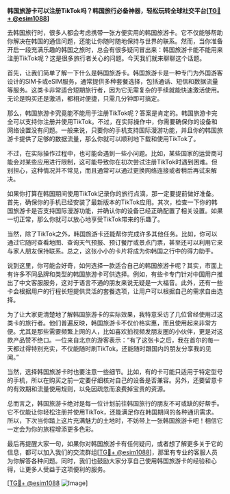 **韩国旅游卡可以注册TikTok吗？韩国旅行必备神器，轻松玩转全球社交平台[[TG💪+ @esim1088](https://t.me/s/esim1088)]**

去韩国旅行时，很多人都会考虑携带一张方便实用的韩国旅游卡。它不仅能够帮助你解决在韩国的通信问题，还能让你随时随地保持与世界的联系。然而，当你准备开启一段充满乐趣的韩国之旅时，总会有很多疑问冒出来：韩国旅游卡能不能用来注册TikTok呢？这是很多旅行者关心的问题。今天我们就来聊聊这个话题。

首先，让我们简单了解一下什么是韩国旅游卡。韩国旅游卡是一种专门为外国游客设计的SIM卡或eSIM服务，通常提供多种套餐选择，包括通话、短信和数据流量等服务。这类卡非常适合短期旅行者，因为它无需复杂的手续就能快速激活使用。无论是购买还是激活，都相对便捷，只需几分钟即可搞定。

那么，韩国旅游卡究竟能不能用于注册TikTok呢？答案是肯定的。韩国旅游卡完全可以支持你注册并使用TikTok。不过，在实际操作中，你需要确保你的设备和网络设置没有问题。一般来说，只要你的手机支持国际漫游功能，并且你的韩国旅游卡提供了足够的数据流量，那么你就可以顺利地下载和使用TikTok了。

不过，在实际操作过程中，也可能会遇到一些小问题。比如，某些国家的运营商可能会对某些应用进行限制，这可能导致你在初次尝试注册TikTok时遇到困难。但别担心，这种情况并不常见，而且通常可以通过更换网络连接或者稍后再试来解决。

如果你打算在韩国期间使用TikTok记录你的旅行点滴，那一定要提前做好准备。首先，确保你的手机已经安装了最新版本的TikTok应用。其次，检查一下你的韩国旅游卡是否支持国际漫游功能，并确认你的设备已经正确配置了相关设置。如果一切正常，那么你就可以放心地享受TikTok带来的乐趣了。

当然，除了TikTok之外，韩国旅游卡还能帮你完成许多其他任务。比如，你可以通过它随时查看地图、查询天气预报、预订餐厅或景点门票，甚至还可以利用它来与家人朋友保持联系。总之，这张小小的卡片将成为你韩国之行中的得力助手。

说到这里，你可能会好奇，如何选择一款适合自己的韩国旅游卡呢？其实，市面上有许多不同品牌和类型的韩国旅游卡可供选择。例如，有些卡专门针对中国用户推出了中文客服服务，这对于语言不通的朋友来说无疑是一大福音。此外，还有一些卡会根据用户的行程长短提供灵活的套餐选项，让用户可以根据自己的需求自由选择。

为了让大家更清楚地了解韩国旅游卡的实际效果，我特意采访了几位曾经使用过这类卡的旅行者。他们普遍反映，韩国旅游卡不仅价格实惠，而且使用起来非常方便。尤其是那些需要频繁上网的人，比如喜欢拍视频发朋友圈的小伙伴，更是对这款产品赞不绝口。一位来自北京的游客表示：“有了这张卡之后，我在首尔的每一天都过得特别充实，不仅能随时刷TikTok，还能随时跟国内的朋友分享我的见闻。”

当然，选择韩国旅游卡时也要注意一些细节。比如，有的卡可能只适用于特定型号的手机，所以在购买之前一定要仔细核对自己的设备是否兼容。另外，还要留意卡的有效期和流量使用规则，以免因疏忽而浪费掉宝贵的资源。

总而言之，韩国旅游卡绝对是每一位计划前往韩国旅行的朋友不可或缺的好帮手。它不仅能让你轻松注册并使用TikTok，还能满足你在韩国期间的各种通讯需求。所以，下次当你踏上这片充满魅力的土地时，不妨带上一张韩国旅游卡吧！相信它一定会为你的旅程增添更多色彩。

最后再提醒大家一句，如果你对韩国旅游卡有任何疑问，或者想了解更多关于它的信息，都可以加入我们的交流群组[[TG💪+ @esim1088](https://t.me/s/esim1088)]，那里有专业的客服人员为你解答各种问题。同时，我们也鼓励大家分享自己使用韩国旅游卡的经验和心得，让更多人受益于这项便利的服务。

[[TG💪+ @esim1088](https://t.me/s/esim1088) ![Image](https://i.postimg.cc/4NQfJmqS/Snipaste-2025-05-13-00-14-12.png)]